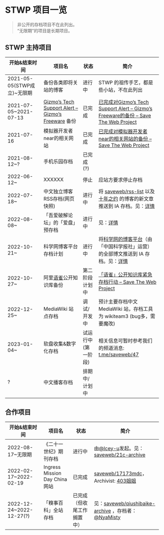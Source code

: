 # STWP 项目一览

> 非公开的存档项目不在此列出。  
> “无限期”的项目是长期项目。

## STWP 主持项目

| 开始&结束时间 | 项目名 | 状态 | 简介 |
| --- | --- | --- | --- |
| 2021-05-05(STWP成立)~无限期 | 备份各类即将关站的博客 | 进行中 | STWP 的祖传手艺，都是些小站，不在此列出 |
| 2021-07-05~2021-07-13 | [Gizmo’s Tech Support Alert – Gizmo’s Freeware](https://www.techsupportalert.com/) 备份 | 已完成 | [已完成对Gizmo’s Tech Support Alert – Gizmo’s Freeware的备份 – Save The Web Project](https://blog.save-web.org/blog/2021/07/19/%e5%b7%b2%e5%ae%8c%e6%88%90%e5%af%b9gizmos-tech-support-alert-gizmos-freeware%e7%9a%84%e5%a4%87%e4%bb%bd/) |
| 2021-07-16 | 模拟器开发者near的相关网站 | 已完成 | [已完成对模拟器开发者near的相关网站的备份 – Save The Web Project](https://blog.save-web.org/blog/2021/07/19/%e5%b7%b2%e5%ae%8c%e6%88%90%e5%af%b9%e6%a8%a1%e6%8b%9f%e5%99%a8%e5%bc%80%e5%8f%91%e8%80%85near%e7%9a%84%e7%9b%b8%e5%85%b3%e7%bd%91%e7%ab%99%e7%9a%84%e5%a4%87%e4%bb%bd/) |
| 2021-08-12~? | 手机乐园存档 | 已完成(?) | |
| 2022-06-12~ | XXXXXX | 停止 | 应站方要求停止存档 |
| 2022-07-18~ | 中文独立博客RSS存档(网页快照) | 进行中 | 将 [saveweb/rss-list](https://github.com/saveweb/rss-list) 以及 [十年之约](https://www.foreverblog.cn/) 的博客的新文章推送到 IA 存档。见：[详情](https://blog.save-web.org/blog/2022/07/19/震惊，stwp-竟然给-1700-多个中文独立博客做了每日备份/) |
| 2022-08-08~ | 「吾爱破解论坛」的「爱盘」预存档 | 进行中 | 见：[详情](https://blog.save-web.org/blog/2022/08/08/「吾爱破解论坛」的「爱盘」预存档计划/) |
| 2022-10-21~ | 科学网博客平台存档计划 | 进行中 | 将[科学网的博客平台](https://blog.sciencenet.cn/)（由「中国科学报社」运营）的全部博文推送到 IA 存档。见：[详情](https://blog.save-web.org/blog/2022/10/21/%e7%a7%91%e5%ad%a6%e7%bd%91%e5%8d%9a%e5%ae%a2%e5%b9%b3%e5%8f%b0%e5%ad%98%e6%a1%a3%e8%ae%a1%e5%88%92/) |
| 2022-10-27~ | 阿里[语雀](https://www.yuque.com)公开知识库备份 | 第二阶段计划中 | [「语雀」公开知识库紧急存档行动 – Save The Web Project](https://blog.save-web.org/blog/2022/11/05/%e3%80%8c%e8%af%ad%e9%9b%80%e3%80%8d%e5%85%ac%e5%bc%80%e7%9f%a5%e8%af%86%e5%ba%93%e7%b4%a7%e6%80%a5%e5%ad%98%e6%a1%a3%e8%a1%8c%e5%8a%a8/) |
| 2022-12-25~ | MediaWiki 站点存档 | 调试/开发中 | 预计主要存档中文 MediaWiki 站，存档工具为 wikiteam3 (bug多，需要魔改) |
| 2023-01-04~ | 软盘收集&数字化存档 | 试运行中(第一阶段) | 相关信息可暂时参考我们的频道消息: [t.me/saveweb/47](https://t.me/saveweb/47) |
| ? | 中文播客存档 | 排期中/计划中 |  |

## 合作项目

| 开始&结束时间 | 项目名 | 状态 | 简介 |
| --- | --- | --- | --- |
| 2022-08-17~无限期 | 《二十一世纪》期刊存档 | 进行中 | 由[@Icey-u](https://github.com/Icey-u)发起。见：[saveweb/21c-archive](https://github.com/saveweb/21c-archive) |
| 2022-02-17~2022-02-19 | Ingress Mission Day China 网站 | 已完成 | [saveweb/17173mdc](https://github.com/saveweb/17173mdc)，Archivist: [403姐姐](@jshensh) |
| 2022-12-24~2022-12-27(?) | 「糗事百科」全站存档 | 已完成（但收尾工作搁置中） | 见：[saveweb/qiushibaike-archive](https://github.com/saveweb/qiushibaike-archive) ，存档者：[@NyaMisty](https://github.com/NyaMisty) |

